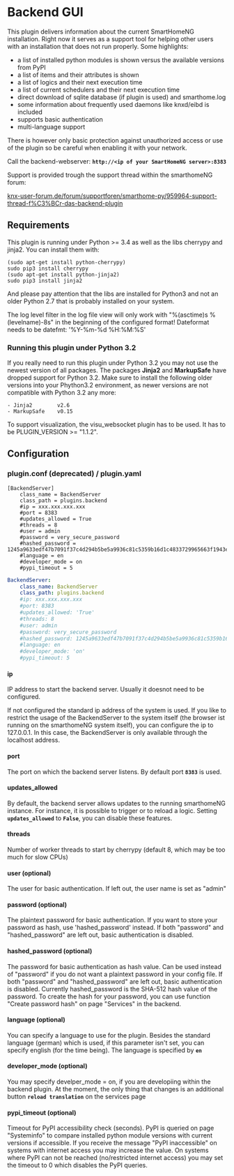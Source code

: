 # Backend GUI

This plugin delivers information about the current SmartHomeNG installation. Right now it serves as a support tool for helping other users with an installation that does not run properly. Some highlights:

* a list of installed python modules is shown versus the available versions from PyPI
* a list of items and their attributes is shown
* a list of logics and their next execution time
* a list of current schedulers and their next execution time
* direct download of sqlite database (if plugin is used) and smarthome.log
* some information about frequently used daemons like knxd/eibd is included
* supports basic authentication
* multi-language support

There is however only basic protection against unauthorized access or use of the plugin so be careful when enabling it with your network.

Call the backend-webserver: **```http://<ip of your SmartHomeNG server>:8383```**

Support is provided trough the support thread within the smarthomeNG forum: 

[knx-user-forum.de/forum/supportforen/smarthome-py/959964-support-thread-f%C3%BCr-das-backend-plugin](https://knx-user-forum.de/forum/supportforen/smarthome-py/959964-support-thread-für-das-backend-plugin)

## Requirements

This plugin is running under Python >= 3.4 as well as the libs cherrypy and jinja2. You can install them with:
```
(sudo apt-get install python-cherrypy)
sudo pip3 install cherrypy
(sudo apt-get install python-jinja2)
sudo pip3 install jinja2
```

And please pay attention that the libs are installed for Python3 and not an older Python 2.7 that is probably installed on your system.

The log level filter in the log file view will only work with "%(asctime)s %(levelname)-8s" in the beginning of the configured format! Dateformat needs to be datefmt: '%Y-%m-%d %H:%M:%S'

### Running this plugin under Python 3.2
If you really need to run this plugin under Python 3.2 you may not use the newest version of all packages. The packages **Jinja2** and **MarkupSafe** have dropped support for Python 3.2. Make sure to install the following older versions into your Phython3.2 environment, as newer versions are not compatible with Python 3.2 any more:

```
- Jinja2	    v2.6
- MarkupSafe	v0.15
```



To support visualization, the visu_websocket plugin has to be used. It has to be PLUGIN_VERSION >= "1.1.2".


## Configuration

### plugin.conf (deprecated) / plugin.yaml

```
[BackendServer]
	class_name = BackendServer
	class_path = plugins.backend
	#ip = xxx.xxx.xxx.xxx
	#port = 8383
	#updates_allowed = True
	#threads = 8
	#user = admin
	#password = very_secure_password
	#hashed_password = 1245a9633edf47b7091f37c4d294b5be5a9936c81c5359b16d1c4833729965663f1943ef240959c53803fedef7ac19bd59c66ad7e7092d7dbf155ce45884607d
	#language = en
	#developer_mode = on
	#pypi_timeout = 5
```

```yaml
BackendServer:
    class_name: BackendServer
    class_path: plugins.backend
    #ip: xxx.xxx.xxx.xxx
    #port: 8383
    #updates_allowed: 'True'
    #threads: 8
    #user: admin
    #password: very_secure_password
    #hashed_password: 1245a9633edf47b7091f37c4d294b5be5a9936c81c5359b16d1c4833729965663f1943ef240959c53803fedef7ac19bd59c66ad7e7092d7dbf155ce45884607d
    #language: en
    #developer_mode: 'on'
    #pypi_timeout: 5
```

#### ip
IP address to start the backend server. Usually it doesnot need to be configured.

If not configured the standard ip address of the system is used. If you like to restrict the usage of the BackendServer to the system itself (the browser ist running on the smarthomeNG system itself), you can configure the ip to 127.0.0.1. In this case, the BackendServer is only available through the localhost address.

#### port
The port on which the backend server listens. By default port **`8383`** is used.

#### updates_allowed

By default, the backend server allows updates to the running smarthomeNG instance. For instance, it is possible to trigger or to reload a logic. Setting **`updates_allowed`** to **`False`**, you can disable these features.

####  threads

Number of worker threads to start by cherrypy (default 8, which may be too much for slow CPUs)

#### user (optional)

The user for basic authentication. If left out, the user name is set as "admin"

#### password (optional)

The plaintext password for basic authentication. If you want to store your password as hash, use 'hashed_password' instead. If both "password" and "hashed_password" are left out, basic authentication is disabled.

#### hashed_password (optional)

The password for basic authentication as hash value. Can be used instead of "password" if you do not want a plaintext password in your config file. If both "password" and "hashed_password" are left out, basic authentication is disabled. Currently hashed_password is the SHA-512 hash value of the password. To create the hash for your password, you can use function "Create password hash" on page "Services" in the backend.

#### language (optional)

You can specify a language to use for the plugin. Besides the standard language (german) which is used, if this parameter isn't set, you can specify english (for the time being). The language is specified by  **``en``**

#### developer_mode (optional)

You may specify develper_mode = on, if you are developiing within the backend plugin. At the moment, the only thing that changes is an additional button **``reload translation``** on the services page

#### pypi_timeout (optional)

Timeout for PyPI accessibility check (seconds). PyPI is queried on page "Systeminfo" to compare installed python module versions with current versions if accessible. If you receive the message "PyPI inaccessible" on systems with internet access you may increase the value. On systems where PyPI can not be reached (no/restricted internet access) you may set the timeout to 0 which disables the PyPI queries.
